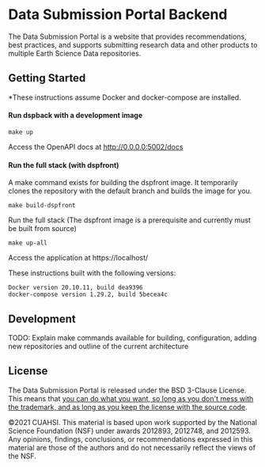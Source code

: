 # Data Submission Portal Backend
The Data Submission Portal is a website that provides recommendations, best practices, and supports submitting research data and other products to multiple Earth Science Data repositories. 

## Getting Started

*These instructions assume Docker and docker-compose are installed.

#### Run dspback with a development image

```commandline
make up
```

Access the OpenAPI docs at http://0.0.0.0:5002/docs

#### Run the full stack (with dspfront)
A make command exists for building the dspfront image.  It temporarily clones the repository with the default branch and builds the image for you.

```commandline
make build-dspfront
```

Run the full stack (The dspfront image is a prerequisite and currently must be built from source)

```commandline
make up-all
```

Access the application at https://localhost/

These instructions built with the following versions:
```
Docker version 20.10.11, build dea9396
docker-compose version 1.29.2, build 5becea4c
```

## Development
TODO: Explain make commands available for building, configuration, adding new repositories and outline of the current architecture
## License
The Data Submission Portal is released under the BSD 3-Clause License. This means that [you can do what you want, so long as you don't mess with the trademark, and as long as you keep the license with the source code](https://github.com/cznethub/dspback/blob/develop/LICENSE).

©2021 CUAHSI. This material is based upon work supported by the National Science Foundation (NSF) under awards 2012893, 2012748, and 2012593. Any opinions, findings, conclusions, or recommendations expressed in this material are those of the authors and do not necessarily reflect the views of the NSF.
